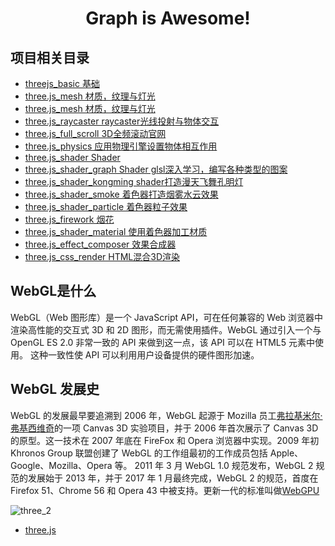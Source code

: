 # <center>Graph is Awesome!</center>

## 项目相关目录
- [threejs_basic 基础](./01-three_basic)
- [three.js_mesh 材质，纹理与灯光](./02-three_mesh_texture_light)
- [three.js_mesh 材质，纹理与灯光](./03-three_point)
- [three.js_raycaster raycaster光线投射与物体交互](./04-three_raycaster)
- [three.js_full_scroll 3D全频滚动官网](./05-three_full_scroll)
- [three.js_physics 应用物理引擎设置物体相互作用](./06-three_physics)
- [three.js_shader Shader](./07-three_shader)
- [three.js_shader_graph Shader glsl深入学习，编写各种类型的图案](./08-three_shader_graph)
- [three.js_shader_kongming shader打造漫天飞舞孔明灯](./09-three_shader_kongming)
- [three.js_shader_smoke 着色器打造烟雾水云效果](./10-shader_smoke)
- [three.js_shader_particle 着色器粒子效果](./11-shader_particle_effect)
- [three.js_firework 烟花](./12-firework)
- [three.js_shader_material 使用着色器加工材质](./13-shader_material)
- [three.js_effect_composer 效果合成器](./14-effect_composer/)
- [three.js_css_render HTML混合3D渲染](./15-CSS_Render/)
  
  
## WebGL是什么
WebGL（Web 图形库）是一个 JavaScript API，可在任何兼容的 Web 浏览器中渲染高性能的交互式 3D 和 2D 图形，而无需使用插件。WebGL 通过引入一个与 OpenGL ES 2.0 非常一致的 API 来做到这一点，该 API 可以在 HTML5 <canvas>元素中使用。 这种一致性使 API 可以利用用户设备提供的硬件图形加速。

## WebGL 发展史
WebGL 的发展最早要追溯到 2006 年，WebGL 起源于 Mozilla 员工[弗拉基米尔·弗基西维奇](https://zh.wikipedia.org/wiki/%E5%BC%97%E6%8B%89%E5%9F%BA%E7%B1%B3%E7%88%BE%C2%B7%E5%BC%97%E5%9F%BA%E8%A5%BF%E7%B6%AD%E5%A5%87)的一项 Canvas 3D 实验项目，并于 2006 年首次展示了 Canvas 3D 的原型。这一技术在 2007 年底在 FireFox 和 Opera 浏览器中实现。2009 年初 Khronos Group 联盟创建了 WebGL 的工作组最初的工作成员包括 Apple、Google、Mozilla、Opera 等。 2011 年 3 月 WebGL 1.0 规范发布，WebGL 2 规范的发展始于 2013 年，并于 2017 年 1 月最终完成，WebGL 2 的规范，首度在 Firefox 51、Chrome 56 和 Opera 43 中被支持。更新一代的标准叫做[WebGPU](https://www.w3.org/TR/webgpu/)

<!-- ![three_1](./assets/three_js/three_1.jpg?raw=true) -->
![three_2](./assets/three_js/three_2.jpg?raw=true)


- [three.js](https://threejs.org/)
